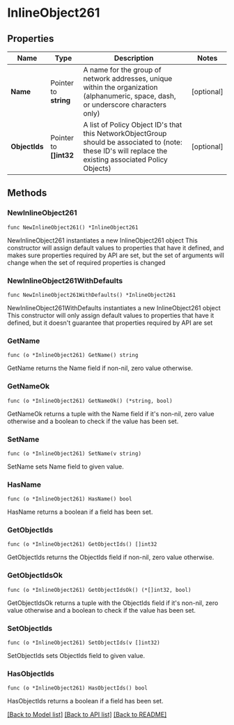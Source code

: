 # InlineObject261

## Properties

Name | Type | Description | Notes
------------ | ------------- | ------------- | -------------
**Name** | Pointer to **string** | A name for the group of network addresses, unique within the organization (alphanumeric, space, dash, or underscore characters only) | [optional] 
**ObjectIds** | Pointer to **[]int32** | A list of Policy Object ID&#39;s that this NetworkObjectGroup should be associated to (note: these ID&#39;s will replace the existing associated Policy Objects) | [optional] 

## Methods

### NewInlineObject261

`func NewInlineObject261() *InlineObject261`

NewInlineObject261 instantiates a new InlineObject261 object
This constructor will assign default values to properties that have it defined,
and makes sure properties required by API are set, but the set of arguments
will change when the set of required properties is changed

### NewInlineObject261WithDefaults

`func NewInlineObject261WithDefaults() *InlineObject261`

NewInlineObject261WithDefaults instantiates a new InlineObject261 object
This constructor will only assign default values to properties that have it defined,
but it doesn't guarantee that properties required by API are set

### GetName

`func (o *InlineObject261) GetName() string`

GetName returns the Name field if non-nil, zero value otherwise.

### GetNameOk

`func (o *InlineObject261) GetNameOk() (*string, bool)`

GetNameOk returns a tuple with the Name field if it's non-nil, zero value otherwise
and a boolean to check if the value has been set.

### SetName

`func (o *InlineObject261) SetName(v string)`

SetName sets Name field to given value.

### HasName

`func (o *InlineObject261) HasName() bool`

HasName returns a boolean if a field has been set.

### GetObjectIds

`func (o *InlineObject261) GetObjectIds() []int32`

GetObjectIds returns the ObjectIds field if non-nil, zero value otherwise.

### GetObjectIdsOk

`func (o *InlineObject261) GetObjectIdsOk() (*[]int32, bool)`

GetObjectIdsOk returns a tuple with the ObjectIds field if it's non-nil, zero value otherwise
and a boolean to check if the value has been set.

### SetObjectIds

`func (o *InlineObject261) SetObjectIds(v []int32)`

SetObjectIds sets ObjectIds field to given value.

### HasObjectIds

`func (o *InlineObject261) HasObjectIds() bool`

HasObjectIds returns a boolean if a field has been set.


[[Back to Model list]](../README.md#documentation-for-models) [[Back to API list]](../README.md#documentation-for-api-endpoints) [[Back to README]](../README.md)


